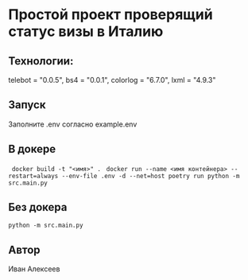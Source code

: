 # Простой проект проверящий статус визы в Италию

## Технологии:
telebot = "0.0.5", bs4 = "0.0.1", colorlog = "6.7.0", lxml = "4.9.3"

## Запуск
Заполните .env согласно example.env
## В докере
``` docker build -t "<имя>" .```
``` docker run --name <имя контейнера> --restart=always --env-file .env -d --net=host poetry run python -m src.main.py```
## Без докера
``` python -m src.main.py ```

## Автор
Иван Алексеев